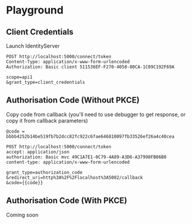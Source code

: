 # Playground

## Client Credentials

Launch IdentityServer

```http
POST http://localhost:5000/connect/token
Content-Type: application/x-www-form-urlencoded
Authorization: Basic client 511536EF-F270-4058-80CA-1C89C192F69A

scope=api1
&grant_type=client_credentials
```

## Authorisation Code (Without PKCE)

Copy code from callback (you'll need to use debugger to get response, or copy it from callback parameters)

```http
@code = bbbb4252b14be519fb7b2dcc82fc922c6fae646810097fb33526ef26a4c40cea

POST http://localhost:5000/connect/token
accept: application/json
authorization: Basic mvc 49C1A7E1-0C79-4A89-A3D6-A37998FB86B0
content-type: application/x-www-form-urlencoded

grant_type=authorization_code
&redirect_uri=http%3A%2F%2Flocalhost%3A5002/callback
&code={{code}}
```

## Authorisation Code (With PKCE)

Coming soon